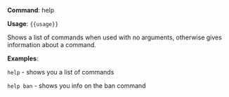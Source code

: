 **Command**: help

**Usage**: `{{usage}}`

Shows a list of commands when used with no arguments, otherwise gives information about a command.



**Examples**:

`help` - shows you a list of commands

`help ban` - shows you info on the ban command
